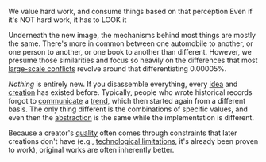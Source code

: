 We value hard work, and consume things based on that perception
  Even if it's NOT hard work, it has to LOOK it




Underneath the new image, the mechanisms behind most things are mostly the same. There's more in common between one automobile to another, or one person to another, or one book to another than different. However, we presume those similarities and focus so heavily on the differences that most [large-scale conflicts](people-conflicts-war-why.md) revolve around that differentiating 0.00005%.

*Nothing* is entirely new. If you disassemble everything, every [idea](values.md) and [creation](creations.md) has existed before. Typically, people who wrote historical records forgot to [communicate](language.md) a [trend](trends.md), which then started again from a different basis. The only thing different is the combinations of specific values, and even then the [abstraction](values.md) is the same while the implementation is different.

Because a creator's [quality](values-quality.md) often comes through constraints that later creations don't have (e.g., [technological limitations](technology.md), it's already been proven to work), original works are often inherently better.
